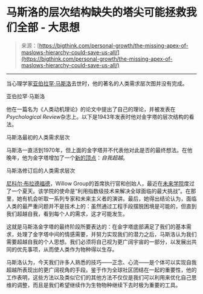 <!--yml

分类：未分类

日期：2024-05-27 15:16:19

--> 

# 马斯洛的层次结构缺失的塔尖可能拯救我们全部 - 大思想

> 来源：[https://bigthink.com/personal-growth/the-missing-apex-of-maslows-hierarchy-could-save-us-all/](https://bigthink.com/personal-growth/the-missing-apex-of-maslows-hierarchy-could-save-us-all/)

* * *

当心理学家[亚伯拉罕·马斯洛](http://www.pbs.org/wgbh/aso/databank/entries/bhmasl.html)去世时，他的著名的人类需求层次图并没有完成。

亚伯拉罕·马斯洛

他在一篇名为《人类动机理论》的论文中提出了自己的理论，并被发表在*Psychological Review*杂志上。以下是1943年发表时他对金字塔的层次结构的看法。

马斯洛最初的人类需求层次

马斯洛一直活到1970年，但上面的金字塔并不代表他对此是否的最终想法。在他晚年，他为金字塔增加了一个[新的顶点](http://the-mouse-trap.com/2007/12/14/maslows-eight-basic-needs-and-the-eight-stage-devlopmental-model/)：*自我超越*。

马斯洛修订后的人类需求层次

[尼科尔·布拉德福德](https://bigthink.com/experts/nicol-bradford)，Willow Group的首席执行官和创始人，最近在[未来学院](https://su.org)度过了一个夏天。该学院的使命是“利用指数级技术来解决全球面临的最大挑战”。在那里，她有机会听取一系列专家和未来主义者的演讲。最后，她得出结论认为，面临人类的最严重问题并不是技术上的：虽然通过工程手段摆脱困境是可能的，但直到我们超越自我，看到每个人的需求，这才可能发生。

这就是马斯洛金字塔的最终阶段所要表达的：在金字塔底部满足了我们的基本需求，处理了金字塔中间的情感需要，并努力实现我们的潜力之后，马斯洛认为我们需要超越自我的个人思想。我们必须将自己视为更广阔宇宙的一部分，以发展出共同的优先事项，从而使人类作为物种得以生存。

马斯洛认为，今天我们许多人熟悉的技巧——正念、心流——是个体可以实现自我超越所表现出的更广阔视角的手段。鉴于作为全球社区团结在一起的重要性，他的工作表明，这些方法以及类似它们的其他方法不仅仅是我们可以利用来优化自己思维的调整，而且是我们希望继续作为生物物种继续下去时极为重要的工具。
